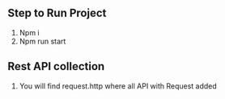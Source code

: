 ## Step to Run Project
1. Npm i 
2. Npm run start

## Rest API collection
1. You will find request.http where all API with Request added